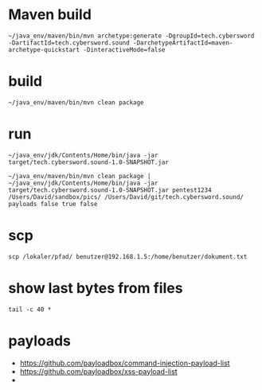 # Maven build  
`~/java_env/maven/bin/mvn archetype:generate -DgroupId=tech.cybersword -DartifactId=tech.cybersword.sound -DarchetypeArtifactId=maven-archetype-quickstart -DinteractiveMode=false`  
# build  
`~/java_env/maven/bin/mvn clean package`  
# run  
`~/java_env/jdk/Contents/Home/bin/java -jar target/tech.cybersword.sound-1.0-SNAPSHOT.jar`  

`~/java_env/maven/bin/mvn clean package | ~/java_env/jdk/Contents/Home/bin/java -jar target/tech.cybersword.sound-1.0-SNAPSHOT.jar pentest1234 /Users/David/sandbox/pics/ /Users/David/git/tech.cybersword.sound/ payloads false true false`  

# scp  
`scp /lokaler/pfad/ benutzer@192.168.1.5:/home/benutzer/dokument.txt`  

# show last bytes from files  
`tail -c 40 *`  

# payloads  

- https://github.com/payloadbox/command-injection-payload-list
- https://github.com/payloadbox/xss-payload-list
- 